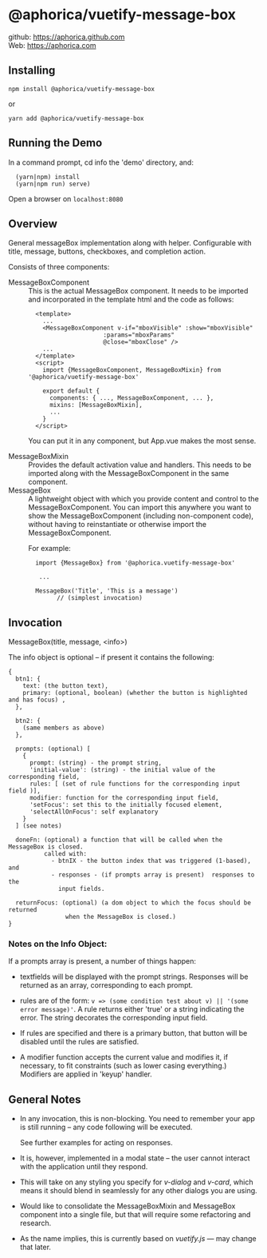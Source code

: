 # @aphorica/vuetify-message-box

github: https://aphorica.github.com<br/>
Web: https://aphorica.com

## Installing

`npm install @aphorica/vuetify-message-box`

or

`yarn add @aphorica/vuetify-message-box`

## Running the Demo

In a command prompt, cd info the 'demo' directory, and:

```
  (yarn|npm) install
  (yarn|npm run) serve)
```

Open a browser on `localhost:8080`

## Overview

General messageBox implementation along with helper.  Configurable with
title, message, buttons, checkboxes, and completion action.

Consists of three components:

<dl>
<dt>MessageBoxComponent</dt>
<dd>
This is the actual MessageBox component.  It needs to be imported and
incorporated in the template html and the code as follows:

```
  <template>
    ...
    <MessageBoxComponent v-if="mboxVisible" :show="mboxVisible"
                     :params="mboxParams"
                     @close="mboxClose" />
    ...
  </template>
  <script>
    import {MessageBoxComponent, MessageBoxMixin} from '@aphorica/vuetify-message-box'

    export default {
      components: { ..., MessageBoxComponent, ... },
      mixins: [MessageBoxMixin],
      ...
    }
  </script>
```

You can put it in any component, but App.vue makes the most sense.
</dd>
<dt>MessageBoxMixin</dt>
<dd>
Provides the default activation value and handlers.  This needs to be
imported along with the MessageBoxComponent in the same component.</dd>
<dt>MessageBox</dt>
<dd>A lightweight object with which you provide content and control
to the MessageBoxComponent.  You can import this anywhere you want to
show the MessageBoxComponent (including non-component code),
without having to reinstantiate or otherwise import the
MessageBoxComponent.

For example:
```
  import {MessageBox} from '@aphorica.vuetify-message-box'

   ...

  MessageBox('Title', 'This is a message')
        // (simplest invocation)
```
</dd>
</dt>

## Invocation

MessageBox(title, message, &lt;info&gt;)
 
The info object is optional &ndash; if present
it contains the following:
```
{
  btn1: {
    text: (the button text),
    primary: (optional, boolean) (whether the button is highlighted and has focus) ,
  },

  btn2: {
    (same members as above)
  },

  prompts: (optional) [
    {
      prompt: (string) - the prompt string,
      'initial-value': (string) - the initial value of the corresponding field,
      rules: [ (set of rule functions for the corresponding input field )],
      modifier: function for the corresponding input field,
      'setFocus': set this to the initially focused element,
      'selectAllOnFocus': self explanatory
    }
  ] (see notes)

  doneFn: (optional) a function that will be called when the MessageBox is closed.
          called with:
            - btnIX - the button index that was triggered (1-based), and
            - responses - (if prompts array is present)  responses to the
              input fields.

  returnFocus: (optional) (a dom object to which the focus should be returned
                when the MessageBox is closed.)
}
```

### Notes on the Info Object:
  If a prompts array is present, a number of things happen:
  
  - textfields will be displayed with the prompt strings.  Responses will be returned
    as an array, corresponding to each prompt.

  - rules are of the form: `v => (some condition test about v) || '(some error message)'`.  A rule
    returns either 'true' or a string indicating the error.  The string decorates the corresponding
    input field.

  - If rules are specified and there is a primary button, that button will be disabled until the
    rules are satisfied.

  - A modifier function accepts the current value and modifies it, if necessary, to
    fit constraints (such as lower casing everything.)  Modifiers are applied in 'keyup'
    handler.

## General Notes
 - In any invocation, this is non-blocking.  You need to remember 
   your app is still running &ndash; any code following will be executed.

   See further examples for acting on responses.

 - It is, however, implemented in a modal state &ndash; the user cannot
   interact with the application until they respond.

 - This will take on any styling you specify for _v-dialog_ and _v-card_,
   which means it should blend in seamlessly for any other dialogs you are
   using.

 - Would like to consolidate the MessageBoxMixin and MessageBox component
   into a single file, but that will require some refactoring and research.

 - As the name implies, this is currently based on _vuetify.js_ &mdash; may
   change that later.
